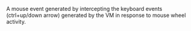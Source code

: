 A mouse event generated by intercepting the keyboard events (ctrl+up/down arrow) generated by the VM in response to mouse wheel activity.